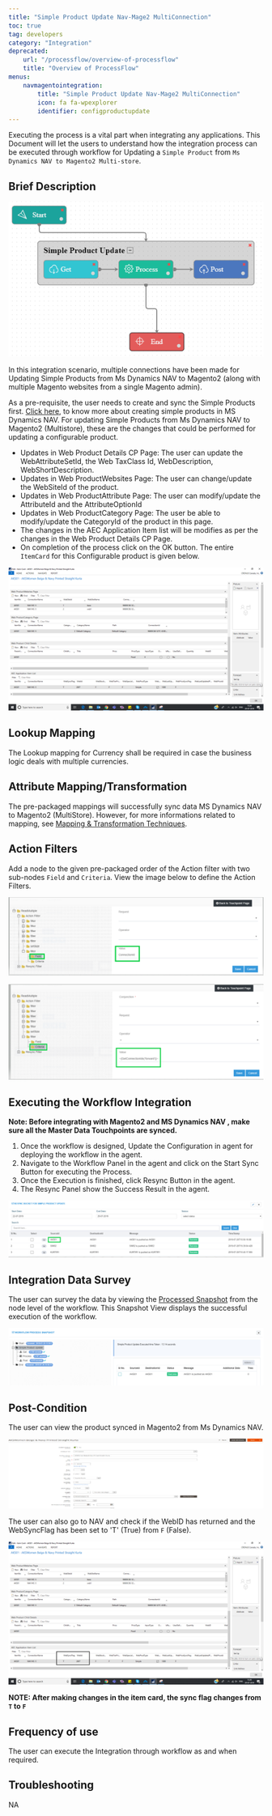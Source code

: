 ```yaml
---
title: "Simple Product Update Nav-Mage2 MultiConnection"
toc: true
tag: developers
category: "Integration"
deprecated: 
    url: "/processflow/overview-of-processflow"
    title: "Overview of ProcessFlow"
menus: 
    navmagentointegration:
        title: "Simple Product Update Nav-Mage2 MultiConnection"
        icon: fa fa-wpexplorer
        identifier: configproductupdate
---
```


Executing the process is a vital part when integrating any applications. This Document will let the users to understand 
how the integration process can be executed through workflow for Updating a `Simple Product` from 
`Ms Dynamics NAV to Magento2 Multi-store`.

## Brief Description

![wrkflw_simpleprdctupdate_navmagemulti](/staticfiles/integration/media/wrkflw_simpleprdctupdate_navmagemulti.png) 

In this integration scenario, multiple connections have been made for Updating Simple Products from Ms Dynamics NAV to Magento2 (along with multiple Magento websites from a single Magento admin). 

As a pre-requisite, the user needs to create and sync the Simple Products first. [Click here](/integration/simple-productadd/#brief-description), to know more about creating simple products in MS Dynamics NAV.
For updating Simple Products from Ms Dynamics NAV to Magento2 (Multistore), these are the changes that could be performed for updating a configurable product.

* Updates in Web Product Details CP Page: The user can update the WebAttributeSetId, the Web TaxClass Id,  WebDescription, WebShortDescription.
* Updates in Web ProductWebsites Page: The user can change/update the WebSiteId of the product.
* Updates in Web ProductAttribute Page: The user can modify/update the AttributeId and the AttributeOptionId
* Updates in Web ProductCategory Page: The user be able to modify/update the CategoryId of the product in this page.
* The changes in the AEC Application Item list will be modifies as per the changes in the Web Product Details CP Page.
* On completion of the process click on the OK button. The entire `ItemCard` for this Configurable product is given below.


![simpleprdctupdate_navmagemulti1](/staticfiles/integration/media/simpleprdctupdate_navmagemulti1.png) 

## Lookup Mapping 
The Lookup mapping for Currency shall be required in case the business logic deals with multiple currencies.


## Attribute Mapping/Transformation
The pre-packaged mappings will successfully sync data MS Dynamics NAV  to Magento2 (MultiStore). However, for more informations related to mapping, see [Mapping & Transformation Techniques](/transformation/steps-to-cutomize-prebuilt-mapping/).

## Action Filters

Add a node to the given pre-packaged order of the Action filter with two sub-nodes `Field` and `Criteria`.
View the image below to define the Action Filters.

![simpleprdctupdate_navmagemulti2](/staticfiles/integration/media/simpleprdctupdate_navmagemulti2.png) 

![simpleprdctupdate_navmagemulti3](/staticfiles/integration/media/simpleprdctupdate_navmagemulti3.png) 

## Executing the Workflow Integration

**Note: Before integrating with Magento2 and MS Dynamics NAV , make sure all the Master Data Touchpoints are synced.**

1. Once the workflow is designed, Update the Configuration in agent for deploying the workflow in the agent.
2. Navigate to the Workflow Panel in the agent and click on the Start Sync Button for executing the Process.
3. Once the Execution is finished, click Resync Button in the agent.
4. The Resync Panel show the Success Result in the agent.

![simpleprdctupdate_navmagemulti4](/staticfiles/integration/media/simpleprdctupdate_navmagemulti4.png) 

## Integration Data Survey

The user can survey the data by viewing the [Processed Snapshot](/workflow/list-of-snapshot/) from the node level of the workflow.
This Snapshot View displays the successful execution of the workflow.

![simpleprdctupdate_navmagemulti5](/staticfiles/integration/media/simpleprdctupdate_navmagemulti5.png) 

## Post-Condition

The user can view the product synced in Magento2 from Ms Dynamics NAV.

![simpleprdctupdate_navmagemulti6](/staticfiles/integration/media/simpleprdctupdate_navmagemulti6.png) 

The user can also go to NAV and check if the WebID has returned and the WebSyncFlag has been set to 'T' (True) from `F` (False).

![simpleprdctupdate_navmagemulti7](/staticfiles/integration/media/simpleprdctupdate_navmagemulti7.png) 

**NOTE: After making changes in the item card, the sync flag changes from `T` to `F`**

## Frequency of use

The user can execute the Integration through workflow as and when required.

## Troubleshooting

NA




